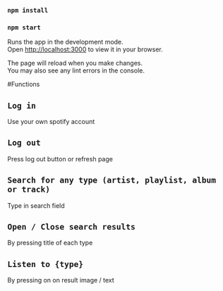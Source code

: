 ### `npm install`

### `npm start`

Runs the app in the development mode.\
Open [http://localhost:3000](http://localhost:3000) to view it in your browser.

The page will reload when you make changes.\
You may also see any lint errors in the console.

#Functions

## `Log in`

Use your own spotify account

## `Log out`

Press log out button or refresh page

## `Search for any type (artist, playlist, album or track)`

Type in search field

## `Open / Close search results`

By pressing title of each type

## `Listen to {type}`

By pressing on on result image / text
